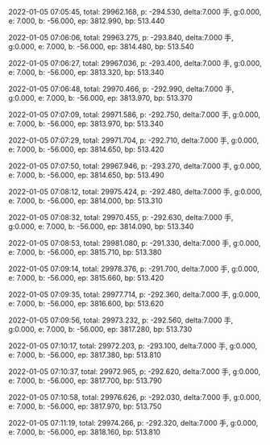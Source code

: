 2022-01-05 07:05:45, total: 29962.168, p: -294.530, delta:7.000 手, g:0.000, e: 7.000, b: -56.000, ep: 3812.990, bp: 513.440

2022-01-05 07:06:06, total: 29963.275, p: -293.840, delta:7.000 手, g:0.000, e: 7.000, b: -56.000, ep: 3814.480, bp: 513.540

2022-01-05 07:06:27, total: 29967.036, p: -293.400, delta:7.000 手, g:0.000, e: 7.000, b: -56.000, ep: 3813.320, bp: 513.340

2022-01-05 07:06:48, total: 29970.466, p: -292.990, delta:7.000 手, g:0.000, e: 7.000, b: -56.000, ep: 3813.970, bp: 513.370

2022-01-05 07:07:09, total: 29971.586, p: -292.750, delta:7.000 手, g:0.000, e: 7.000, b: -56.000, ep: 3813.970, bp: 513.340

2022-01-05 07:07:29, total: 29971.704, p: -292.710, delta:7.000 手, g:0.000, e: 7.000, b: -56.000, ep: 3814.650, bp: 513.420

2022-01-05 07:07:50, total: 29967.946, p: -293.270, delta:7.000 手, g:0.000, e: 7.000, b: -56.000, ep: 3814.650, bp: 513.490

2022-01-05 07:08:12, total: 29975.424, p: -292.480, delta:7.000 手, g:0.000, e: 7.000, b: -56.000, ep: 3814.000, bp: 513.310

2022-01-05 07:08:32, total: 29970.455, p: -292.630, delta:7.000 手, g:0.000, e: 7.000, b: -56.000, ep: 3814.090, bp: 513.340

2022-01-05 07:08:53, total: 29981.080, p: -291.330, delta:7.000 手, g:0.000, e: 7.000, b: -56.000, ep: 3815.710, bp: 513.380

2022-01-05 07:09:14, total: 29978.376, p: -291.700, delta:7.000 手, g:0.000, e: 7.000, b: -56.000, ep: 3815.660, bp: 513.420

2022-01-05 07:09:35, total: 29977.714, p: -292.360, delta:7.000 手, g:0.000, e: 7.000, b: -56.000, ep: 3816.600, bp: 513.620

2022-01-05 07:09:56, total: 29973.232, p: -292.560, delta:7.000 手, g:0.000, e: 7.000, b: -56.000, ep: 3817.280, bp: 513.730

2022-01-05 07:10:17, total: 29972.203, p: -293.100, delta:7.000 手, g:0.000, e: 7.000, b: -56.000, ep: 3817.380, bp: 513.810

2022-01-05 07:10:37, total: 29972.965, p: -292.620, delta:7.000 手, g:0.000, e: 7.000, b: -56.000, ep: 3817.700, bp: 513.790

2022-01-05 07:10:58, total: 29976.626, p: -292.030, delta:7.000 手, g:0.000, e: 7.000, b: -56.000, ep: 3817.970, bp: 513.750

2022-01-05 07:11:19, total: 29974.266, p: -292.320, delta:7.000 手, g:0.000, e: 7.000, b: -56.000, ep: 3818.160, bp: 513.810